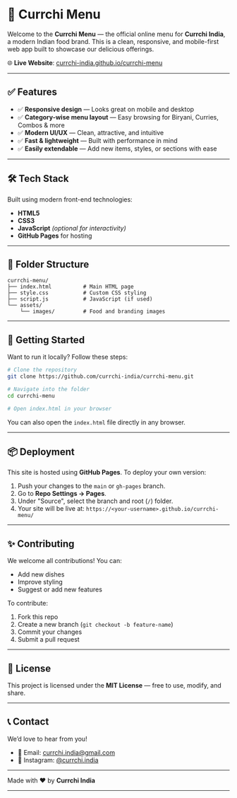 # 🍛 Currchi Menu

Welcome to the **Currchi Menu** — the official online menu for **Currchi India**, a modern Indian food brand. This is a clean, responsive, and mobile-first web app built to showcase our delicious offerings.

🌐 **Live Website**: [currchi-india.github.io/currchi-menu](https://currchi-india.github.io/currchi-menu/)

---

## ✅ Features

* ✅ **Responsive design** — Looks great on mobile and desktop
* ✅ **Category-wise menu layout** — Easy browsing for Biryani, Curries, Combos & more
* ✅ **Modern UI/UX** — Clean, attractive, and intuitive
* ✅ **Fast & lightweight** — Built with performance in mind
* ✅ **Easily extendable** — Add new items, styles, or sections with ease

---

## 🛠️ Tech Stack

Built using modern front-end technologies:

* **HTML5**
* **CSS3**
* **JavaScript** *(optional for interactivity)*
* **GitHub Pages** for hosting

---

## 📁 Folder Structure

```
currchi-menu/
├── index.html          # Main HTML page
├── style.css           # Custom CSS styling
├── script.js           # JavaScript (if used)
└── assets/
    └── images/         # Food and branding images
```

---

## 🚀 Getting Started

Want to run it locally? Follow these steps:

```bash
# Clone the repository
git clone https://github.com/currchi-india/currchi-menu.git

# Navigate into the folder
cd currchi-menu

# Open index.html in your browser
```

You can also open the `index.html` file directly in any browser.

---

## 📦 Deployment

This site is hosted using **GitHub Pages**. To deploy your own version:

1. Push your changes to the `main` or `gh-pages` branch.
2. Go to **Repo Settings → Pages**.
3. Under "Source", select the branch and root (`/`) folder.
4. Your site will be live at:
   `https://<your-username>.github.io/currchi-menu/`

---

## ✨ Contributing

We welcome all contributions! You can:

* Add new dishes
* Improve styling
* Suggest or add new features

To contribute:

1. Fork this repo
2. Create a new branch (`git checkout -b feature-name`)
3. Commit your changes
4. Submit a pull request

---

## 📜 License

This project is licensed under the **MIT License** — free to use, modify, and share.

---

## 📞 Contact

We’d love to hear from you!

* 📧 Email: [currchi.india@gmail.com](mailto:currchi.india@gmail.com)
* 📸 Instagram: [@currchi.india](https://instagram.com/currchi.india)

---

Made with ❤️ by **Currchi India**

---

